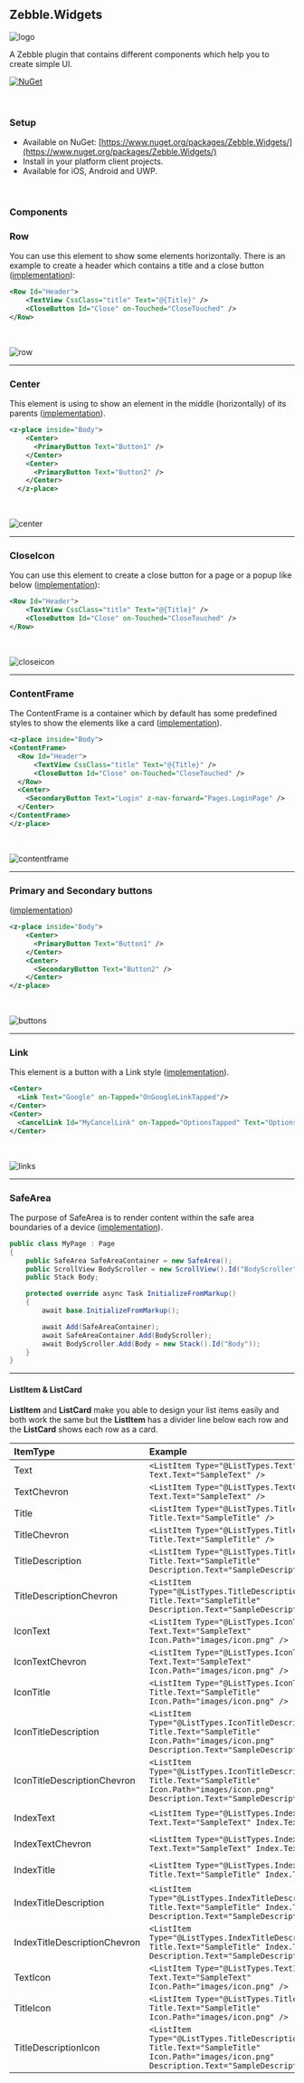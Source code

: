 [logo]: https://raw.githubusercontent.com/Geeksltd/Zebble.Widgets/master/Shared/NuGet/Icon.png "Zebble.Widgets"
[row]: https://raw.githubusercontent.com/Geeksltd/Zebble.Widgets/master/Shared/Screenshots/Row.PNG "Row ScreenShot"
[center]: https://raw.githubusercontent.com/Geeksltd/Zebble.Widgets/master/Shared/Screenshots/Center.PNG "Center ScreenShot"
[closeicon]: https://raw.githubusercontent.com/Geeksltd/Zebble.Widgets/master/Shared/Screenshots/Row.PNG "CloseIcon ScreenShot"
[contentframe]: https://raw.githubusercontent.com/Geeksltd/Zebble.Widgets/master/Shared/Screenshots/ContentFrame.PNG "ContentFrame ScreenShot"
[links]: https://raw.githubusercontent.com/Geeksltd/Zebble.Widgets/master/Shared/Screenshots/Links.PNG "Links ScreenShot"
[buttons]: https://raw.githubusercontent.com/Geeksltd/Zebble.Widgets/master/Shared/Screenshots/Buttons.PNG "Buttons ScreenShot"
[lst1]: https://raw.githubusercontent.com/Geeksltd/Zebble.Widgets/master/Shared/Screenshots/Text.PNG "Result Text"
[lst2]: https://raw.githubusercontent.com/Geeksltd/Zebble.Widgets/master/Shared/Screenshots/TextChevron.PNG "Result TextChevron"
[lst3]: https://raw.githubusercontent.com/Geeksltd/Zebble.Widgets/master/Shared/Screenshots/Title.PNG "Result Title"
[lst4]: https://raw.githubusercontent.com/Geeksltd/Zebble.Widgets/master/Shared/Screenshots/TitleChevron.PNG "Result TitleChevron"
[lst5]: https://raw.githubusercontent.com/Geeksltd/Zebble.Widgets/master/Shared/Screenshots/TitleDescription.PNG "Result TitleDescription"
[lst6]: https://raw.githubusercontent.com/Geeksltd/Zebble.Widgets/master/Shared/Screenshots/TitleDescriptionChevron.PNG "Result TitleDescriptionChevron"
[lst7]: https://raw.githubusercontent.com/Geeksltd/Zebble.Widgets/master/Shared/Screenshots/IconText.PNG "Result IconText"
[lst8]: https://raw.githubusercontent.com/Geeksltd/Zebble.Widgets/master/Shared/Screenshots/IconTextChevron.PNG "Result IconTextChevron"
[lst9]: https://raw.githubusercontent.com/Geeksltd/Zebble.Widgets/master/Shared/Screenshots/IconTitle.PNG "Result IconTitle"
[lst10]: https://raw.githubusercontent.com/Geeksltd/Zebble.Widgets/master/Shared/Screenshots/IconTitleDescription.PNG "Result IconTitleDescription"
[lst11]: https://raw.githubusercontent.com/Geeksltd/Zebble.Widgets/master/Shared/Screenshots/IconTitleDescriptionChevron.PNG "Result IconTitleDescriptionChevron"
[lst12]: https://raw.githubusercontent.com/Geeksltd/Zebble.Widgets/master/Shared/Screenshots/IndexText.PNG "Result IndexText"
[lst13]: https://raw.githubusercontent.com/Geeksltd/Zebble.Widgets/master/Shared/Screenshots/IndexTextChevron.PNG "Result IndexTextChevron"
[lst14]: https://raw.githubusercontent.com/Geeksltd/Zebble.Widgets/master/Shared/Screenshots/IndexTitle.PNG "Result IndexTitle"
[lst15]: https://raw.githubusercontent.com/Geeksltd/Zebble.Widgets/master/Shared/Screenshots/IndexTitleDescription.PNG "Result IndexTitleDescription"
[lst16]: https://raw.githubusercontent.com/Geeksltd/Zebble.Widgets/master/Shared/Screenshots/IndexTitleDescriptionChevron.PNG "Result IndexTitleDescriptionChevron"
[lst17]: https://raw.githubusercontent.com/Geeksltd/Zebble.Widgets/master/Shared/Screenshots/TextIcon.PNG "Result TextIcon"
[lst18]: https://raw.githubusercontent.com/Geeksltd/Zebble.Widgets/master/Shared/Screenshots/TitleIcon.PNG "Result TitleIcon"
[lst19]: https://raw.githubusercontent.com/Geeksltd/Zebble.Widgets/master/Shared/Screenshots/TitleDescriptionIcon.PNG "Result TitleDescriptionIcon"

## Zebble.Widgets

![logo]

A Zebble plugin that contains different components which help you to create simple UI.


[![NuGet](https://img.shields.io/nuget/v/Zebble.Widgets.svg?label=NuGet)](https://www.nuget.org/packages/Zebble.Widgets/)

<br>

### Setup
* Available on NuGet: [https://www.nuget.org/packages/Zebble.Widgets/](https://www.nuget.org/packages/Zebble.Widgets/)
* Install in your platform client projects.
* Available for iOS, Android and UWP.
<br>


### Components

### Row

You can use this element to show some elements horizontally. There is an example to create a header which contains a title and a close button ([implementation](/Shared/Row.cs)):

```xml
<Row Id="Header">
    <TextView CssClass="title" Text="@{Title}" />
    <CloseButton Id="Close" on-Touched="CloseTouched" />
</Row>
```
<br>

![row]

---

### Center

This element is using to show an element in the middle (horizontally) of its parents ([implementation](/Shared/Center.cs)).

```xml
<z-place inside="Body">
    <Center>
      <PrimaryButton Text="Button1" />
    </Center>
    <Center>
      <PrimaryButton Text="Button2" />
    </Center>
  </z-place>
```
<br>

![center]

---

### CloseIcon

You can use this element to create a close button for a page or a popup like below ([implementation](/Shared/CloseButton.cs)):

```xml
<Row Id="Header">
    <TextView CssClass="title" Text="@{Title}" />
    <CloseButton Id="Close" on-Touched="CloseTouched" />
</Row>
```
<br>

![closeicon]

---

### ContentFrame

The ContentFrame is a container which by default has some predefined styles to show the elements like a card ([implementation](/Shared/ContentFrame.cs)).

```xml
<z-place inside="Body">
<ContentFrame>
  <Row Id="Header">
      <TextView CssClass="title" Text="@{Title}" />
      <CloseButton Id="Close" on-Touched="CloseTouched" />
  </Row>
  <Center>
    <SecondaryButton Text="Login" z-nav-forward="Pages.LoginPage" />
  </Center>
</ContentFrame>
</z-place>

```
<br>

![contentframe]

---

### Primary and Secondary buttons

([implementation](/Shared/Buttons.cs))

```xml
<z-place inside="Body">
    <Center>
      <PrimaryButton Text="Button1" />
    </Center>
    <Center>
      <SecondaryButton Text="Button2" />
    </Center>
</z-place>
```
<br>

![buttons]

---

### Link

This element is a button with a Link style ([implementation](/Shared/Links.cs)).

```xml
<Center>
  <Link Text="Google" on-Tapped="OnGoogleLinkTapped"/>
</Center>
<Center>
  <CancelLink Id="MyCancelLink" on-Tapped="OptionsTapped" Text="Options" />
</Center>
```
<br>

![links]

---

### SafeArea

The purpose of SafeArea is to render content within the safe area boundaries of a device ([implementation](/Shared/SafeArea.cs)).

```csharp
public class MyPage : Page
{
    public SafeArea SafeAreaContainer = new SafeArea();
    public ScrollView BodyScroller = new ScrollView().Id("BodyScroller");
    public Stack Body;

    protected override async Task InitializeFromMarkup()
    {
        await base.InitializeFromMarkup();

        await Add(SafeAreaContainer);
        await SafeAreaContainer.Add(BodyScroller);
        await BodyScroller.Add(Body = new Stack().Id("Body"));
    }
}
```

---

#### ListItem & ListCard

<b>ListItem</b> and <b>ListCard</b> make you able to design your list items easily and both work the same but the <b>ListItem</b> has a divider line below each row and the <b>ListCard</b> shows each row as a card.

| ItemType     | Example         | Result    |
| :----------- | :-----------    | :-------- |
|Text| ``` <ListItem Type="@ListTypes.Text" Text.Text="SampleText" />  ``` | ![lst1] |
|TextChevron| ``` <ListItem Type="@ListTypes.TextChevron" Text.Text="SampleText" />  ``` | ![lst2] |
|Title| ``` <ListItem Type="@ListTypes.Title" Title.Text="SampleTitle" />  ``` | ![lst3] |
|TitleChevron| ``` <ListItem Type="@ListTypes.TitleChevron" Title.Text="SampleTitle" />  ``` | ![lst4] |
|TitleDescription| ``` <ListItem Type="@ListTypes.TitleDescription" Title.Text="SampleTitle" Description.Text="SampleDescription" />  ``` | ![lst5] |
|TitleDescriptionChevron| ``` <ListItem Type="@ListTypes.TitleDescriptionChevron" Title.Text="SampleTitle" Description.Text="SampleDescription"  />  ``` | ![lst6] |
|IconText| ``` <ListItem Type="@ListTypes.IconText" Text.Text="SampleText" Icon.Path="images/icon.png" />  ``` | ![lst7] |
|IconTextChevron| ``` <ListItem Type="@ListTypes.IconTextChevron" Text.Text="SampleText" Icon.Path="images/icon.png" />  ``` | ![lst8] |
|IconTitle| ``` <ListItem Type="@ListTypes.IconTitle" Title.Text="SampleTitle" Icon.Path="images/icon.png" />  ``` | ![lst9] |
|IconTitleDescription| ``` <ListItem Type="@ListTypes.IconTitleDescriptionChevron" Title.Text="SampleTitle" Icon.Path="images/icon.png" Description.Text="SampleDescription" />  ``` | ![lst10] |
|IconTitleDescriptionChevron| ``` <ListItem Type="@ListTypes.IconTitleDescription" Title.Text="SampleTitle" Icon.Path="images/icon.png" Description.Text="SampleDescription" />  ``` | ![lst11] |
|IndexText| ``` <ListItem Type="@ListTypes.IndexText" Text.Text="SampleText" Index.Text="1" />  ``` | ![lst12] |
|IndexTextChevron| ``` <ListItem Type="@ListTypes.IndexTextChevron" Text.Text="SampleText" Index.Text="1" />  ``` | ![lst13] |
|IndexTitle| ``` <ListItem Type="@ListTypes.IndexTitle" Title.Text="SampleTitle" Index.Text="1" />  ``` | ![lst14] |
|IndexTitleDescription| ``` <ListItem Type="@ListTypes.IndexTitleDescription" Title.Text="SampleTitle" Index.Text="1" Description.Text="SampleDescription" />  ``` | ![lst15] |
|IndexTitleDescriptionChevron| ``` <ListItem Type="@ListTypes.IndexTitleDescriptionChevron" Title.Text="SampleTitle" Index.Text="1" Description.Text="SampleDescription" />  ``` | ![lst16] |
|TextIcon| ``` <ListItem Type="@ListTypes.TextIcon" Text.Text="SampleText" Icon.Path="images/icon.png" />  ``` | ![lst17] |
|TitleIcon| ``` <ListItem Type="@ListTypes.TitleIcon" Title.Text="SampleTitle" Icon.Path="images/icon.png" />  ``` | ![lst18] |
|TitleDescriptionIcon| ``` <ListItem Type="@ListTypes.TitleDescriptionIcon" Title.Text="SampleTitle" Icon.Path="images/icon.png" Description.Text="SampleDescription" />  ``` | ![lst19] |